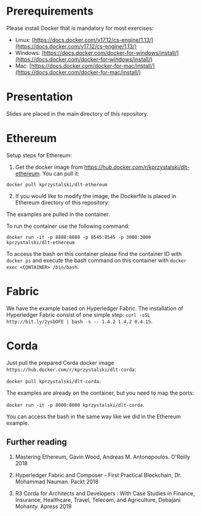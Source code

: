 # Prerequirements

Please install Docker that is mandatory for most exercises:

- Linux: [https://docs.docker.com/v17.12/cs-engine/1.13/](https://docs.docker.com/v17.12/cs-engine/1.13/)
- Windows: [https://docs.docker.com/docker-for-windows/install/](https://docs.docker.com/docker-for-windows/install/)
- Mac: [https://docs.docker.com/docker-for-mac/install/](https://docs.docker.com/docker-for-mac/install/)

# Presentation

Slides are placed in the main directory of this repository.

# Ethereum

Setup steps for Ethereum:

1. Get the docker image from https://hub.docker.com/r/kprzystalski/dlt-ethereum. You can pull it:

``docker pull kprzystalski/dlt-ethereum``

2. If you would like to modify the image, the Dockerfile is placed in Ethereum directory of this repository.

The examples are pulled in the container.

To run the container use the following command:

``docker run -it -p 8888:8888 -p 8545:8545 -p 3000:3000 kprzystalski/dlt-ethereum``

To access the bash on this container please find the container ID with ``docker ps`` and execute the bash command on this container with ``docker exec <CONTAINER> /bin/bash``.

# Fabric

We have the example based on Hyperledger Fabric. The installation of Hyperledger Fabric consist of one simple step:
``curl -sSL http://bit.ly/2ysbOFE | bash -s -- 1.4.2 1.4.2 0.4.15``.

# Corda

Just pull the prepared Corda docker image ``https://hub.docker.com/r/kprzystalski/dlt-corda``:

``docker pull kprzystalski/dlt-corda``.

The examples are already on the container, but you need to map the ports:

``docker run -it -p 8000:8000 kprzystalski/dlt-corda``.

You can access the bash in the same way like we did in the Ethereum example.

## Further reading

1. Mastering Ethereum, Gavin Wood, Andreas M. Antonopoulos. O'Reilly 2018

2. Hyperledger Fabric and Composer - First Practical Blockchain, Dr. Mohammad Nauman. Packt 2018

3. R3 Corda for Architects and Developers : With Case Studies in Finance, Insurance, Healthcare, Travel, Telecom, and Agriculture, Debajani Mohanty. Apress 2019
